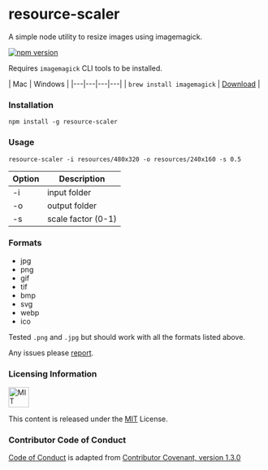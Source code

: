 # resource-scaler
A simple node utility to resize images using imagemagick.

[![npm version](https://badge.fury.io/js/resource-scaler.svg)](https://badge.fury.io/js/resource-scaler)

Requires `imagemagick` CLI tools to be installed.

| Mac | Windows |
|---|---|---|---|
| `brew install imagemagick` | [Download](http://www.imagemagick.org/script/binary-releases.php#windows) |

### Installation

`npm install -g resource-scaler`

### Usage

`resource-scaler -i resources/480x320 -o resources/240x160 -s 0.5`

| Option | Description        |
|--------|--------------------|
| -i     | input folder       |
| -o     | output folder      |
| -s     | scale factor (0-1) |

### Formats

- jpg
- png
- gif
- tif
- bmp
- svg
- webp
- ico

Tested `.png` and `.jpg` but should work with all the formats listed above.

Any issues please [report](https://github.com/adireddy/resource-scaler/issues/new).

### Licensing Information

<a rel="license" href="http://opensource.org/licenses/MIT">
<img alt="MIT license" height="40" src="http://upload.wikimedia.org/wikipedia/commons/c/c3/License_icon-mit.svg" /></a>

This content is released under the [MIT](http://opensource.org/licenses/MIT) License.

### Contributor Code of Conduct

[Code of Conduct](https://github.com/CoralineAda/contributor_covenant) is adapted from [Contributor Covenant, version 1.3.0](http://contributor-covenant.org/version/1/3/0/)
